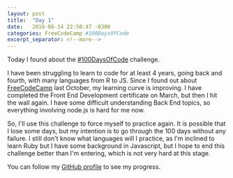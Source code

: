 ```yaml
---
layout: post
title:  "Day 1"
date:   2016-06-14 22:50:47 -0300
categories: FreeCodeCamp #100DaysOfCode
excerpt_separator: <!--more-->
---
```


Today I found about the [#100DaysOfCode](https://medium.freecodecamp.com/join-the-100daysofcode-556ddb4579e4#.su8534aed) challenge.

I have been struggling to learn to code for at least 4 years, going back and fourth, with many languages from R to JS. Since I found out about [FreeCodeCamp](http://freecodecamp.com) last October, my learning curve is improving. I have completed the Front End Development certificate on March, but then I hit the wall again. I have some difficult understanding Back End topics, so everything involving node.js is hard for me now.
<!--more-->
So, I'll use this challenge to force myself to practice again. It is possible that I lose some days, but my intention is to go through the 100 days without any failure. I still don't know what languages will I practice, as I'm inclined to learn Ruby but I have some background in Javascript, but I hope to end this challenge better than I'm entering, which is not very hard at this stage.

You can follow my [GitHub profile](http://github.com/gionaufal) to see my progress.
